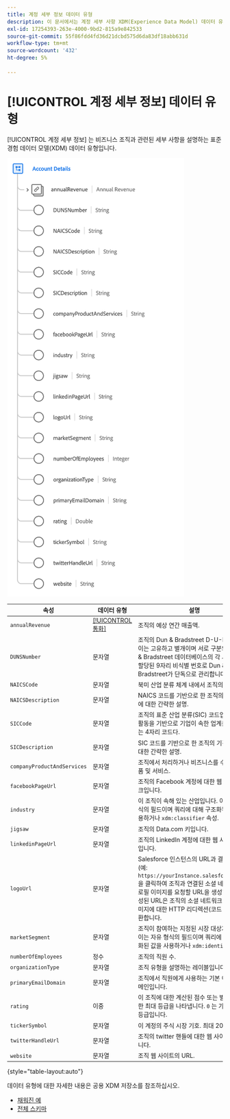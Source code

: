 ```yaml
---
title: 계정 세부 정보 데이터 유형
description: 이 문서에서는 계정 세부 사항 XDM(Experience Data Model) 데이터 유형에 대한 개요를 제공합니다.
exl-id: 17254393-263e-4000-9bd2-815a9e842533
source-git-commit: 55f86fdd4fd36d21dcbd575d6da83df18abb631d
workflow-type: tm+mt
source-wordcount: '432'
ht-degree: 5%

---
```


# [!UICONTROL 계정 세부 정보] 데이터 유형

[!UICONTROL 계정 세부 정보] 는 비즈니스 조직과 관련된 세부 사항을 설명하는 표준 경험 데이터 모델(XDM) 데이터 유형입니다.

![데이터 유형 구조](../images/data-types/account-details.png)

| 속성 | 데이터 유형 | 설명 |
| --- | --- | --- |
| `annualRevenue` | [[!UICONTROL 통화]](./currency.md) | 조직의 예상 연간 매출액. |
| `DUNSNumber` | 문자열 | 조직의 Dun &amp; Bradstreet D-U-N-S 번호. 이는 고유하고 별개이며 서로 구분되는 Dun &amp; Bradstreet 데이터베이스의 각 사업장에 할당된 9자리 비식별 번호로 Dun &amp; Bradstreet가 단독으로 관리합니다. |
| `NAICSCode` | 문자열 | 북미 산업 분류 체계 내에서 조직의 분류. |
| `NAICSDescription` | 문자열 | NAICS 코드를 기반으로 한 조직의 기간 업무에 대한 간략한 설명. |
| `SICCode` | 문자열 | 조직의 표준 산업 분류(SIC) 코드입니다. 기업 활동을 기반으로 기업이 속한 업계를 분류하는 4자리 코드다. |
| `SICDescription` | 문자열 | SIC 코드를 기반으로 한 조직의 기간 업무에 대한 간략한 설명. |
| `companyProductAndServices` | 문자열 | 조직에서 처리하거나 비즈니스를 수행하는 제품 및 서비스. |
| `facebookPageUrl` | 문자열 | 조직의 Facebook 계정에 대한 웹 사이트 링크입니다. |
| `industry` | 문자열 | 이 조직이 속해 있는 산업입니다. 이는 자유 형식의 필드이며 쿼리에 대해 구조화된 값을 사용하거나 `xdm:classifier` 속성. |
| `jigsaw` | 문자열 | 조직의 Data.com 키입니다. |
| `linkedinPageUrl` | 문자열 | 조직의 LinkedIn 계정에 대한 웹 사이트 링크입니다. |
| `logoUrl` | 문자열 | Salesforce 인스턴스의 URL과 결합할 경로(예: `https://yourInstance.salesforce.com/`)을 클릭하여 조직과 연결된 소셜 네트워크 프로필 이미지를 요청할 URL을 생성합니다. 생성된 URL은 조직의 소셜 네트워크 프로필 이미지에 대한 HTTP 리디렉션(코드 302)을 반환합니다. |
| `marketSegment` | 문자열 | 조직이 참여하는 지정된 시장 대상자입니다. 이는 자유 형식의 필드이며 쿼리에 대해 구조화된 값을 사용하거나 `xdm:identifier` 속성. |
| `numberOfEmployees` | 정수 | 조직의 직원 수. |
| `organizationType` | 문자열 | 조직 유형을 설명하는 레이블입니다. |
| `primaryEmailDomain` | 문자열 | 조직에서 직원에게 사용하는 기본 이메일 도메인입니다. |
| `rating` | 이중 | 이 조직에 대한 계산된 점수 또는 별점. `1` 가능한 최대 등급을 나타냅니다. `0` 는 가능한 최소 등급입니다. |
| `tickerSymbol` | 문자열 | 이 계정의 주식 시장 기호. 최대 20자. |
| `twitterHandleUrl` | 문자열 | 조직의 twitter 핸들에 대한 웹 사이트 링크입니다. |
| `website` | 문자열 | 조직 웹 사이트의 URL. |

{style="table-layout:auto"}

데이터 유형에 대한 자세한 내용은 공용 XDM 저장소를 참조하십시오.

* [채워진 예](https://github.com/adobe/xdm/blob/master/components/datatypes/b2b/account-organization.example.1.json)
* [전체 스키마](https://github.com/adobe/xdm/blob/master/components/datatypes/b2b/account-organization.schema.json)
